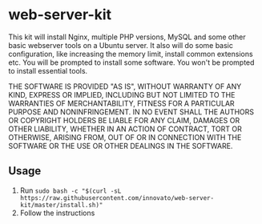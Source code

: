 # web-server-kit
This kit will install Nginx, multiple PHP versions, MySQL and some other basic webserver tools on a Ubuntu server. It also will do some basic configuration, like increasing the memory limit, install common extensions etc.
You will be prompted to install some software. You won't be prompted to install essential tools.

THE SOFTWARE IS PROVIDED "AS IS", WITHOUT WARRANTY OF ANY KIND, EXPRESS OR IMPLIED, INCLUDING BUT NOT LIMITED TO THE WARRANTIES OF MERCHANTABILITY, FITNESS FOR A PARTICULAR PURPOSE AND NONINFRINGEMENT. IN NO EVENT SHALL THE AUTHORS OR COPYRIGHT HOLDERS BE LIABLE FOR ANY CLAIM, DAMAGES OR OTHER LIABILITY, WHETHER IN AN ACTION OF CONTRACT, TORT OR OTHERWISE, ARISING FROM, OUT OF OR IN CONNECTION WITH THE SOFTWARE OR THE USE OR OTHER DEALINGS IN THE SOFTWARE.

## Usage
1. Run `sudo bash -c "$(curl -sL https://raw.githubusercontent.com/innovato/web-server-kit/master/install.sh)"`
2. Follow the instructions
